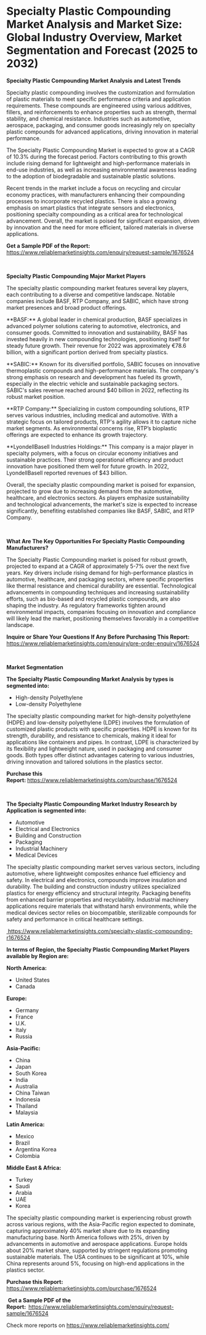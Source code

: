 <p><h1>Specialty Plastic Compounding Market Analysis and Market Size: Global Industry Overview, Market Segmentation and Forecast (2025 to 2032)</h1></p><p><strong>Specialty Plastic Compounding Market Analysis and Latest Trends</strong></p>
<p><p>Specialty plastic compounding involves the customization and formulation of plastic materials to meet specific performance criteria and application requirements. These compounds are engineered using various additives, fillers, and reinforcements to enhance properties such as strength, thermal stability, and chemical resistance. Industries such as automotive, aerospace, packaging, and consumer goods increasingly rely on specialty plastic compounds for advanced applications, driving innovation in material performance.</p><p>The Specialty Plastic Compounding Market is expected to grow at a CAGR of 10.3% during the forecast period. Factors contributing to this growth include rising demand for lightweight and high-performance materials in end-use industries, as well as increasing environmental awareness leading to the adoption of biodegradable and sustainable plastic solutions. </p><p>Recent trends in the market include a focus on recycling and circular economy practices, with manufacturers enhancing their compounding processes to incorporate recycled plastics. There is also a growing emphasis on smart plastics that integrate sensors and electronics, positioning specialty compounding as a critical area for technological advancement. Overall, the market is poised for significant expansion, driven by innovation and the need for more efficient, tailored materials in diverse applications.</p></p>
<p><strong>Get a Sample PDF of the Report:&nbsp;</strong> <a href="https://www.reliablemarketinsights.com/enquiry/request-sample/1676524?utm_campaign=1938&utm_medium=2&utm_source=Github&utm_content=ia&utm_term=30012025&utm_id=specialty-plastic-compounding">https://www.reliablemarketinsights.com/enquiry/request-sample/1676524</a></p>
<p>&nbsp;</p>
<p><strong>Specialty Plastic Compounding Major Market Players</strong></p>
<p><p>The specialty plastic compounding market features several key players, each contributing to a diverse and competitive landscape. Notable companies include BASF, RTP Company, and SABIC, which have strong market presences and broad product offerings.</p><p>**BASF:** A global leader in chemical production, BASF specializes in advanced polymer solutions catering to automotive, electronics, and consumer goods. Committed to innovation and sustainability, BASF has invested heavily in new compounding technologies, positioning itself for steady future growth. Their revenue for 2022 was approximately €78.6 billion, with a significant portion derived from specialty plastics.</p><p>**SABIC:** Known for its diversified portfolio, SABIC focuses on innovative thermoplastic compounds and high-performance materials. The company's strong emphasis on research and development has fueled its growth, especially in the electric vehicle and sustainable packaging sectors. SABIC's sales revenue reached around $40 billion in 2022, reflecting its robust market position.</p><p>**RTP Company:** Specializing in custom compounding solutions, RTP serves various industries, including medical and automotive. With a strategic focus on tailored products, RTP's agility allows it to capture niche market segments. As environmental concerns rise, RTP’s bioplastic offerings are expected to enhance its growth trajectory.</p><p>**LyondellBasell Industries Holdings:** This company is a major player in specialty polymers, with a focus on circular economy initiatives and sustainable practices. Their strong operational efficiency and product innovation have positioned them well for future growth. In 2022, LyondellBasell reported revenues of $43 billion.</p><p>Overall, the specialty plastic compounding market is poised for expansion, projected to grow due to increasing demand from the automotive, healthcare, and electronics sectors. As players emphasize sustainability and technological advancements, the market's size is expected to increase significantly, benefiting established companies like BASF, SABIC, and RTP Company.</p></p>
<p>&nbsp;</p>
<p><strong>What Are The Key Opportunities For Specialty Plastic Compounding Manufacturers?</strong></p>
<p><p>The Specialty Plastic Compounding market is poised for robust growth, projected to expand at a CAGR of approximately 5-7% over the next five years. Key drivers include rising demand for high-performance plastics in automotive, healthcare, and packaging sectors, where specific properties like thermal resistance and chemical durability are essential. Technological advancements in compounding techniques and increasing sustainability efforts, such as bio-based and recycled plastic compounds, are also shaping the industry. As regulatory frameworks tighten around environmental impacts, companies focusing on innovation and compliance will likely lead the market, positioning themselves favorably in a competitive landscape.</p></p>
<p><strong>Inquire or Share Your Questions If Any Before Purchasing This Report:</strong> <a href="https://www.reliablemarketinsights.com/enquiry/pre-order-enquiry/1676524?utm_campaign=1938&utm_medium=2&utm_source=Github&utm_content=ia&utm_term=30012025&utm_id=specialty-plastic-compounding">https://www.reliablemarketinsights.com/enquiry/pre-order-enquiry/1676524</a></p>
<p>&nbsp;</p>
<p><strong>Market Segmentation</strong></p>
<p><strong>The Specialty Plastic Compounding Market Analysis by types is segmented into:</strong></p>
<p><ul><li>High-density Polyethylene</li><li>Low-density Polyethylene</li></ul></p>
<p><p>The specialty plastic compounding market for high-density polyethylene (HDPE) and low-density polyethylene (LDPE) involves the formulation of customized plastic products with specific properties. HDPE is known for its strength, durability, and resistance to chemicals, making it ideal for applications like containers and pipes. In contrast, LDPE is characterized by its flexibility and lightweight nature, used in packaging and consumer goods. Both types offer distinct advantages catering to various industries, driving innovation and tailored solutions in the plastics sector.</p></p>
<p><strong>Purchase this Report:&nbsp;</strong><a href="https://www.reliablemarketinsights.com/purchase/1676524?utm_campaign=1938&utm_medium=2&utm_source=Github&utm_content=ia&utm_term=30012025&utm_id=specialty-plastic-compounding">https://www.reliablemarketinsights.com/purchase/1676524</a></p>
<p>&nbsp;</p>
<p><strong>The Specialty Plastic Compounding Market Industry Research by Application is segmented into:</strong></p>
<p><ul><li>Automotive</li><li>Electrical and Electronics</li><li>Building and Construction</li><li>Packaging</li><li>Industrial Machinery</li><li>Medical Devices</li></ul></p>
<p><p>The specialty plastic compounding market serves various sectors, including automotive, where lightweight composites enhance fuel efficiency and safety. In electrical and electronics, compounds improve insulation and durability. The building and construction industry utilizes specialized plastics for energy efficiency and structural integrity. Packaging benefits from enhanced barrier properties and recyclability. Industrial machinery applications require materials that withstand harsh environments, while the medical devices sector relies on biocompatible, sterilizable compounds for safety and performance in critical healthcare settings.</p></p>
<p><a href="https://www.reliablemarketinsights.com/specialty-plastic-compounding-r1676524?utm_campaign=1938&utm_medium=2&utm_source=Github&utm_content=ia&utm_term=30012025&utm_id=specialty-plastic-compounding">&nbsp;https://www.reliablemarketinsights.com/specialty-plastic-compounding-r1676524</a></p>
<p><strong>In terms of Region, the Specialty Plastic Compounding Market Players available by Region are:</strong></p>
<p>
    <p> <strong> North America: </strong>
        <ul>
            <li>United States</li>
            <li>Canada</li>
        </ul>
        </p> 
    <p> <strong> Europe: </strong>
        <ul>
            <li>Germany</li>
            <li>France</li>
            <li>U.K.</li>
            <li>Italy</li>
            <li>Russia</li>
        </ul>
        </p> 
    <p> <strong> Asia-Pacific: </strong>
        <ul>
            <li>China</li>
            <li>Japan</li>
            <li>South Korea</li>
            <li>India</li>
            <li>Australia</li>
            <li>China Taiwan</li>
            <li>Indonesia</li>
            <li>Thailand</li>
            <li>Malaysia</li>
        </ul>
        </p> 
    <p> <strong> Latin America: </strong>
        <ul>
            <li>Mexico</li>
            <li>Brazil</li>
            <li>Argentina Korea</li>
            <li>Colombia</li>
        </ul>
        </p> 
    <p> <strong> Middle East & Africa: </strong>
        <ul>
            <li>Turkey</li>
            <li>Saudi</li>
            <li>Arabia</li>
            <li>UAE</li>
            <li>Korea</li>
        </ul>
    </p>
    </p>
<p><p>The specialty plastic compounding market is experiencing robust growth across various regions, with the Asia-Pacific region expected to dominate, capturing approximately 40% market share due to its expanding manufacturing base. North America follows with 25%, driven by advancements in automotive and aerospace applications. Europe holds about 20% market share, supported by stringent regulations promoting sustainable materials. The USA continues to be significant at 10%, while China represents around 5%, focusing on high-end applications in the plastics sector.</p></p>
<p><strong>Purchase this Report: </strong><a href="https://www.reliablemarketinsights.com/purchase/1676524?utm_campaign=1938&utm_medium=2&utm_source=Github&utm_content=ia&utm_term=30012025&utm_id=specialty-plastic-compounding">https://www.reliablemarketinsights.com/purchase/1676524</a></p>
<p>&nbsp;<strong>Get a Sample PDF of the Report:&nbsp;&nbsp;</strong><a href="https://www.reliablemarketinsights.com/enquiry/request-sample/1676524?utm_campaign=1938&utm_medium=2&utm_source=Github&utm_content=ia&utm_term=30012025&utm_id=specialty-plastic-compounding">https://www.reliablemarketinsights.com/enquiry/request-sample/1676524</a></p>
<p><strong></strong></p>
<p>Check more reports on <a href="https://www.reliablemarketinsights.com/?utm_campaign=1938&utm_medium=2&utm_source=Github&utm_content=ia&utm_term=30012025&utm_id=specialty-plastic-compounding">https://www.reliablemarketinsights.com/</a></p>